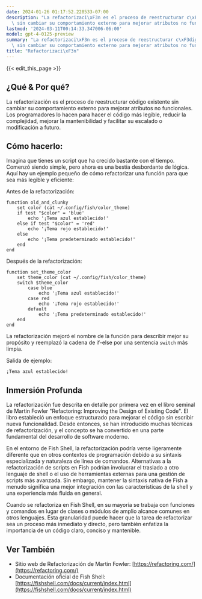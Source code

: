 ```yaml
---
date: 2024-01-26 01:17:52.228533-07:00
description: "La refactorizaci\xF3n es el proceso de reestructurar c\xF3digo existente\
  \ sin cambiar su comportamiento externo para mejorar atributos no funcionales. Los\u2026"
lastmod: '2024-03-11T00:14:33.347006-06:00'
model: gpt-4-0125-preview
summary: "La refactorizaci\xF3n es el proceso de reestructurar c\xF3digo existente\
  \ sin cambiar su comportamiento externo para mejorar atributos no funcionales. Los\u2026"
title: "Refactorizaci\xF3n"
---
```


{{< edit_this_page >}}

## ¿Qué & Por qué?
La refactorización es el proceso de reestructurar código existente sin cambiar su comportamiento externo para mejorar atributos no funcionales. Los programadores lo hacen para hacer el código más legible, reducir la complejidad, mejorar la mantenibilidad y facilitar su escalado o modificación a futuro.

## Cómo hacerlo:
Imagina que tienes un script que ha crecido bastante con el tiempo. Comenzó siendo simple, pero ahora es una bestia desbordante de lógica. Aquí hay un ejemplo pequeño de cómo refactorizar una función para que sea más legible y eficiente:

Antes de la refactorización:
```fish
function old_and_clunky
    set color (cat ~/.config/fish/color_theme)
    if test "$color" = 'blue'
        echo '¡Tema azul establecido!'
    else if test "$color" = 'red'
        echo '¡Tema rojo establecido!'
    else
        echo '¡Tema predeterminado establecido!'
    end
end
```

Después de la refactorización:
```fish
function set_theme_color
    set theme_color (cat ~/.config/fish/color_theme)
    switch $theme_color
        case blue
            echo '¡Tema azul establecido!'
        case red
            echo '¡Tema rojo establecido!'
        default
            echo '¡Tema predeterminado establecido!'
    end
end
```
La refactorización mejoró el nombre de la función para describir mejor su propósito y reemplazó la cadena de if-else por una sentencia `switch` más limpia.

Salida de ejemplo:
```
¡Tema azul establecido!
```

## Inmersión Profunda
La refactorización fue descrita en detalle por primera vez en el libro seminal de Martin Fowler "Refactoring: Improving the Design of Existing Code". El libro estableció un enfoque estructurado para mejorar el código sin escribir nueva funcionalidad. Desde entonces, se han introducido muchas técnicas de refactorización, y el concepto se ha convertido en una parte fundamental del desarrollo de software moderno.

En el entorno de Fish Shell, la refactorización podría verse ligeramente diferente que en otros contextos de programación debido a su sintaxis especializada y naturaleza de línea de comandos. Alternativas a la refactorización de scripts en Fish podrían involucrar el traslado a otro lenguaje de shell o el uso de herramientas externas para una gestión de scripts más avanzada. Sin embargo, mantener la sintaxis nativa de Fish a menudo significa una mejor integración con las características de la shell y una experiencia más fluida en general.

Cuando se refactoriza en Fish Shell, en su mayoría se trabaja con funciones y comandos en lugar de clases o módulos de amplio alcance comunes en otros lenguajes. Esta granularidad puede hacer que la tarea de refactorizar sea un proceso más inmediato y directo, pero también enfatiza la importancia de un código claro, conciso y mantenible.

## Ver También
- Sitio web de Refactorización de Martin Fowler: [https://refactoring.com/](https://refactoring.com/)
- Documentación oficial de Fish Shell: [https://fishshell.com/docs/current/index.html](https://fishshell.com/docs/current/index.html)
